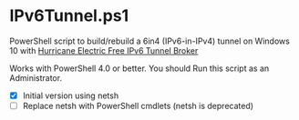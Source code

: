 IPv6Tunnel.ps1
==========
PowerShell script to build/rebuild a 6in4 (IPv6-in-IPv4) tunnel on Windows 10 with [Hurricane Electric Free IPv6 Tunnel Broker](https://tunnelbroker.net)

Works with PowerShell 4.0 or better. 
You should Run this script as an Administrator.

- [X] Initial version using netsh
- [ ] Replace netsh with PowerShell cmdlets (netsh is deprecated)
